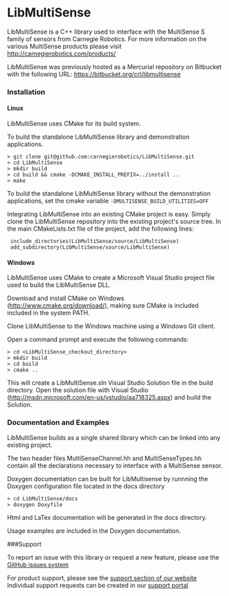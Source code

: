 # LibMultiSense

LibMultiSense is a C++ library used to interface with the MultiSense S
family of sensors from Carnegie Robotics. For more information on the
various MultiSense products please visit
http://carnegierobotics.com/products/

LibMultiSense was previously hosted as a Mercurial repository on Bitbucket
with the following URL: https://bitbucket.org/crl/libmultisense

### Installation

#### Linux

LibMultiSense uses CMake for its build system.

To build the standalone LibMultiSense library and demonstration applications.

    > git clone git@github.com:carnegierobotics/LibMultiSense.git
    > cd LibMultiSense
    > mkdir build
    > cd build && cmake -DCMAKE_INSTALL_PREFIX=../install ..
    > make

To build the standalone LibMultiSense library without the demonstration applications,
set the cmake variable `-DMULTISENSE_BUILD_UTILITIES=OFF`

Integrating LibMultiSense into an existing CMake project is easy. Simply
clone the LibMultiSense repository into the existing project's source tree.
 In the main CMakeLists.txt file of the project, add the following lines:

     include_directories(LibMultiSense/source/LibMultiSense)
     add_subdirectory(LibMultiSense/source/LibMultiSense)


#### Windows

LibMultiSense uses CMake to create a Microsoft Visual Studio project file used
to build the LibMultiSense DLL.

Download and install CMake on Windows (http://www.cmake.org/download/), making
sure CMake is included included in the system PATH.

Clone LibMultiSense to the Windows machine using a Windows Git client.

Open a command prompt and execute the following commands:

    > cd <LibMultiSense_checkout_directory>
    > mkdir build
    > cd build
    > cmake ..

This will create a LibMultiSense.sln Visual Studio Solution file in the build directory.
Open the solution file with Visual Studio (http://msdn.microsoft.com/en-us/vstudio/aa718325.aspx)
and build the Solution.


### Documentation and Examples

LibMultiSense builds as a single shared library which can be linked into
any existing project.

The two header files MultiSenseChannel.hh and MultiSenseTypes.hh contain
all the declarations necessary to interface with a MultiSense sensor.

Doxygen documentation can be built for LibMultisense by runnning the Doxygen
configuration file located in the docs directory

    > cd LibMultiSense/docs
    > doxygen Doxyfile

Html and LaTex documentation will be generated in the docs directory.

Usage examples are included in the Doxygen documentation.

###Support

To report an issue with this library or request a new feature,
please use the [GitHub issues system](https://github.com/carnegierobotics/LibMultiSense/issues)

For product support, please see the [support section of our website](https://carnegierobotics.com/support)
Individual support requests can be created in our [support portal](https://support.carnegierobotics.com/hc/en-us)
